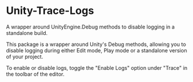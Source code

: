# Unity-Trace-Logs
A wrapper around UnityEngine.Debug methods to disable logging in a standalone build.

This package is a wrapper around Unity's Debug methods, allowing you to disable logging during either Edit mode, Play mode or a standalone version of your project.

To enable or disable logs, toggle the "Enable Logs" option under "Trace" in the toolbar of the editor.
